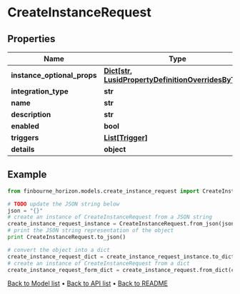 # CreateInstanceRequest


## Properties
Name | Type | Description | Notes
------------ | ------------- | ------------- | -------------
**instance_optional_props** | [**Dict[str, LusidPropertyDefinitionOverridesByType]**](LusidPropertyDefinitionOverridesByType.md) |  | [optional] 
**integration_type** | **str** |  | 
**name** | **str** |  | 
**description** | **str** |  | 
**enabled** | **bool** |  | 
**triggers** | [**List[Trigger]**](Trigger.md) |  | 
**details** | **object** |  | 

## Example

```python
from finbourne_horizon.models.create_instance_request import CreateInstanceRequest

# TODO update the JSON string below
json = "{}"
# create an instance of CreateInstanceRequest from a JSON string
create_instance_request_instance = CreateInstanceRequest.from_json(json)
# print the JSON string representation of the object
print CreateInstanceRequest.to_json()

# convert the object into a dict
create_instance_request_dict = create_instance_request_instance.to_dict()
# create an instance of CreateInstanceRequest from a dict
create_instance_request_form_dict = create_instance_request.from_dict(create_instance_request_dict)
```
[Back to Model list](../README.md#documentation-for-models) &#8226; [Back to API list](../README.md#documentation-for-api-endpoints) &#8226; [Back to README](../README.md)


